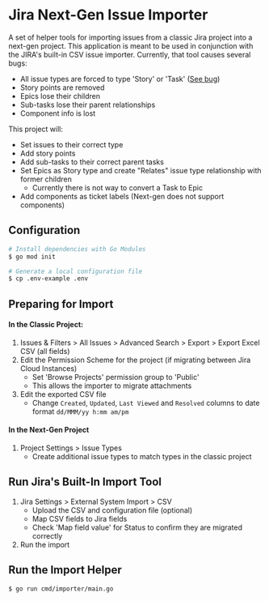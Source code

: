 # Jira Next-Gen Issue Importer

A set of helper tools for importing issues from a classic Jira project into a next-gen project. This application is meant to be used in conjunction with the JIRA's built-in CSV issue importer. Currently, that tool causes several bugs:

+ All issue types are forced to type 'Story' or 'Task' ([See bug](https://jira.atlassian.com/browse/JRACLOUD-72091))
+ Story points are removed
+ Epics lose their children
+ Sub-tasks lose their parent relationships
+ Component info is lost

This project will:

+ Set issues to their correct type
+ Add story points
+ Add sub-tasks to their correct parent tasks
+ Set Epics as Story type and create "Relates" issue type relationship with former children
	+ Currently there is not way to convert a Task to Epic
+ Add components as ticket labels (Next-gen does not support components)

## Configuration

```sh
# Install dependencies with Go Modules
$ go mod init
```

```sh
# Generate a local configuration file
$ cp .env-example .env
```

## Preparing for Import

#### In the Classic Project:
1. Issues & Filters > All Issues > Advanced Search > Export > Export Excel CSV (all fields)
2. Edit the Permission Scheme for the project (if migrating between Jira Cloud Instances)
	+ Set 'Browse Projects' permission group to 'Public'
	+ This allows the importer to migrate attachments
3. Edit the exported CSV file
	+ Change `Created`, `Updated`, `Last Viewed` and `Resolved` columns to date format `dd/MMM/yy h:mm am/pm`

#### In the Next-Gen Project
1. Project Settings > Issue Types
	+ Create additional issue types to match types in the classic project

## Run Jira's Built-In Import Tool

1. Jira Settings > External System Import > CSV
	+ Upload the CSV and configuration file (optional)
	+ Map CSV fields to Jira fields
	+ Check 'Map field value' for Status to confirm they are migrated correctly
2. Run the import

## Run the Import Helper

```sh
$ go run cmd/importer/main.go
```
